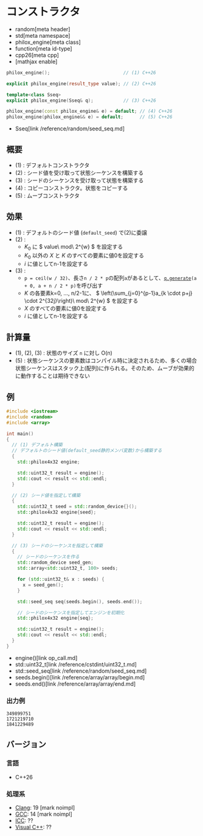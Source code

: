 # コンストラクタ
* random[meta header]
* std[meta namespace]
* philox_engine[meta class]
* function[meta id-type]
* cpp26[meta cpp]
* [mathjax enable]

```cpp
philox_engine();                           // (1) C++26

explicit philox_engine(result_type value); // (2) C++26

template<class Sseq>
explicit philox_engine(Sseq& q);           // (3) C++26

philox_engine(const philox_engine& e) = default; // (4) C++26
philox_engine(philox_engine&& e) = default;      // (5) C++26
```
* Sseq[link /reference/random/seed_seq.md]

## 概要
- (1) : デフォルトコンストラクタ
- (2) : シード値を受け取って状態シーケンスを構築する
- (3) : シードのシーケンスを受け取って状態を構築する
- (4) : コピーコンストラクタ。状態をコピーする
- (5) : ムーブコンストラクタ


## 効果
- (1) : デフォルトのシード値 (`default_seed`) で(2)に委譲
- (2) :
    - $K_{0}$ に $ value\ mod\ 2^{w} $ を設定する
    - $K_{0}$ 以外の $X$ と $K$ のすべての要素に値0を設定する
    - $i$ に値としてn-1を設定する
- (3) :
    - `p = ceil(w / 32)`、長さ`n / 2 * p`の配列`a`があるとして、[`q.generate`](/reference/random/seed_seq/generate.md)`(a + 0, a + n / 2 * p)`を呼び出す
    - $K$ の各要素k=0, …, n/2-1に、 $ \left(\sum_{j=0}^{p-1}a_{k \cdot p+j} \cdot 2^{32j}\right)\ mod\ 2^{w} $ を設定する
    - $X$ のすべての要素に値0を設定する
    - $i$ に値としてn-1を設定する


## 計算量
- (1), (2), (3) : 状態のサイズ `n` に対し O(n)
- (5) : 状態シーケンスの要素数はコンパイル時に決定されるため、多くの場合状態シーケンスはスタック上(配列)に作られる。そのため、ムーブが効果的に動作することは期待できない


## 例
```cpp example
#include <iostream>
#include <random>
#include <array>

int main()
{
  // (1) デフォルト構築
  // デフォルトのシード値(default_seed静的メンバ変数)から構築する
  {
    std::philox4x32 engine;

    std::uint32_t result = engine();
    std::cout << result << std::endl;
  }

  // (2) シード値を指定して構築
  {
    std::uint32_t seed = std::random_device{}();
    std::philox4x32 engine{seed};

    std::uint32_t result = engine();
    std::cout << result << std::endl;
  }

  // (3) シードのシーケンスを指定して構築
  {
    // シードのシーケンスを作る
    std::random_device seed_gen;
    std::array<std::uint32_t, 100> seeds;

    for (std::uint32_t& x : seeds) {
      x = seed_gen();
    }

    std::seed_seq seq(seeds.begin(), seeds.end());

    // シードのシーケンスを指定してエンジンを初期化
    std::philox4x32 engine{seq};

    std::uint32_t result = engine();
    std::cout << result << std::endl;
  }
}
```
* engine()[link op_call.md]
* std::uint32_t[link /reference/cstdint/uint32_t.md]
* std::seed_seq[link /reference/random/seed_seq.md]
* seeds.begin()[link /reference/array/array/begin.md]
* seeds.end()[link /reference/array/array/end.md]

### 出力例
```
349899751
1721219710
1841229489
```

## バージョン
### 言語
- C++26

### 処理系
- [Clang](/implementation.md#clang): 19 [mark noimpl]
- [GCC](/implementation.md#gcc): 14 [mark noimpl]
- [ICC](/implementation.md#icc): ??
- [Visual C++](/implementation.md#visual_cpp): ??
